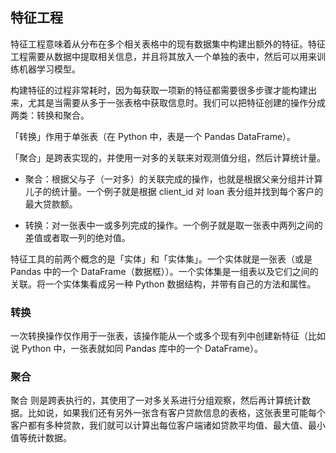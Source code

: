 ## 特征工程
特征工程意味着从分布在多个相关表格中的现有数据集中构建出额外的特征。特征工程需要从数据中提取相关信息，并且将其放入一个单独的表中，然后可以用来训练机器学习模型。

构建特征的过程非常耗时，因为每获取一项新的特征都需要很多步骤才能构建出来，尤其是当需要从多于一张表格中获取信息时。我们可以把特征创建的操作分成两类：转换和聚合。

「转换」作用于单张表（在 Python 中，表是一个 Pandas DataFrame）。

「聚合」是跨表实现的，并使用一对多的关联来对观测值分组，然后计算统计量。

- 聚合：根据父与子（一对多）的关联完成的操作，也就是根据父亲分组并计算儿子的统计量。一个例子就是根据 client_id 对 loan 表分组并找到每个客户的最大贷款额。

- 转换：对一张表中一或多列完成的操作。一个例子就是取一张表中两列之间的差值或者取一列的绝对值。

特征工具的前两个概念的是「实体」和「实体集」。一个实体就是一张表（或是 Pandas 中的一个 DataFrame（数据框））。一个实体集是一组表以及它们之间的关联。将一个实体集看成另一种 Python 数据结构，并带有自己的方法和属性。

### 转换
一次转换操作仅作用于一张表，该操作能从一个或多个现有列中创建新特征（比如说 Python 中，一张表就如同 Pandas 库中的一个 DataFrame）。

### 聚合

聚合 则是跨表执行的，其使用了一对多关系进行分组观察，然后再计算统计数据。比如说，如果我们还有另外一张含有客户贷款信息的表格，这张表里可能每个客户都有多种贷款，我们就可以计算出每位客户端诸如贷款平均值、最大值、最小值等统计数据。






